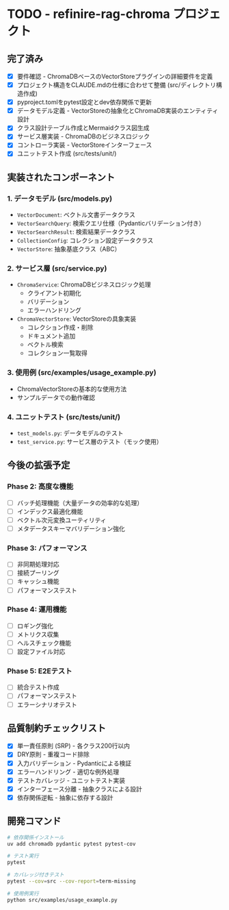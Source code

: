 # TODO - refinire-rag-chroma プロジェクト

## 完了済み
- [x] 要件確認 - ChromaDBベースのVectorStoreプラグインの詳細要件を定義
- [x] プロジェクト構造をCLAUDE.mdの仕様に合わせて整備 (src/ディレクトリ構造作成)
- [x] pyproject.tomlをpytest設定とdev依存関係で更新
- [x] データモデル定義 - VectorStoreの抽象化とChromaDB実装のエンティティ設計
- [x] クラス設計テーブル作成とMermaidクラス図生成
- [x] サービス層実装 - ChromaDBのビジネスロジック
- [x] コントローラ実装 - VectorStoreインターフェース
- [x] ユニットテスト作成 (src/tests/unit/)

## 実装されたコンポーネント

### 1. データモデル (src/models.py)
- `VectorDocument`: ベクトル文書データクラス
- `VectorSearchQuery`: 検索クエリ仕様（Pydanticバリデーション付き）
- `VectorSearchResult`: 検索結果データクラス
- `CollectionConfig`: コレクション設定データクラス
- `VectorStore`: 抽象基底クラス（ABC）

### 2. サービス層 (src/service.py)
- `ChromaService`: ChromaDBビジネスロジック処理
  - クライアント初期化
  - バリデーション
  - エラーハンドリング
- `ChromaVectorStore`: VectorStoreの具象実装
  - コレクション作成・削除
  - ドキュメント追加
  - ベクトル検索
  - コレクション一覧取得

### 3. 使用例 (src/examples/usage_example.py)
- ChromaVectorStoreの基本的な使用方法
- サンプルデータでの動作確認

### 4. ユニットテスト (src/tests/unit/)
- `test_models.py`: データモデルのテスト
- `test_service.py`: サービス層のテスト（モック使用）

## 今後の拡張予定

### Phase 2: 高度な機能
- [ ] バッチ処理機能（大量データの効率的な処理）
- [ ] インデックス最適化機能
- [ ] ベクトル次元変換ユーティリティ
- [ ] メタデータスキーマバリデーション強化

### Phase 3: パフォーマンス
- [ ] 非同期処理対応
- [ ] 接続プーリング
- [ ] キャッシュ機能
- [ ] パフォーマンステスト

### Phase 4: 運用機能
- [ ] ロギング強化
- [ ] メトリクス収集
- [ ] ヘルスチェック機能
- [ ] 設定ファイル対応

### Phase 5: E2Eテスト
- [ ] 統合テスト作成
- [ ] パフォーマンステスト
- [ ] エラーシナリオテスト

## 品質制約チェックリスト
- [x] 単一責任原則 (SRP) - 各クラス200行以内
- [x] DRY原則 - 重複コード排除
- [x] 入力バリデーション - Pydanticによる検証
- [x] エラーハンドリング - 適切な例外処理
- [x] テストカバレッジ - ユニットテスト実装
- [x] インターフェース分離 - 抽象クラスによる設計
- [x] 依存関係逆転 - 抽象に依存する設計

## 開発コマンド
```bash
# 依存関係インストール
uv add chromadb pydantic pytest pytest-cov

# テスト実行
pytest

# カバレッジ付きテスト
pytest --cov=src --cov-report=term-missing

# 使用例実行
python src/examples/usage_example.py
```